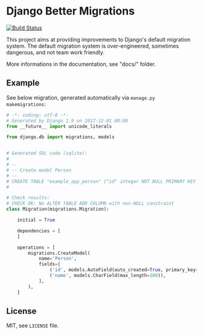 Django Better Migrations
========================

[![Build Status](https://travis-ci.org/botify-labs/django-better-migrations.svg?branch=master)](https://travis-ci.org/botify-labs/django-better-migrations)

This project aims at providing improvements to Django's default migration system.
The default migration system is over-engineered, sometimes dangerous, and not
team work friendly.


More informations in the documentation, see "docs/" folder.


Example
-------

See below migration, generated automatically via `manage.py makemigrations`:
```python
# -*- coding: utf-8 -*-
# Generated by Django 1.9 on 2017-12-01 00:00
from __future__ import unicode_literals

from django.db import migrations, models


# Generated SQL code (sqlite):
#
# --
# -- Create model Person
# --
# CREATE TABLE "example_app_person" ("id" integer NOT NULL PRIMARY KEY AUTOINCREMENT, "name" varchar(100) NOT NULL);
#

# Check results:
# CHECK OK: No ALTER TABLE ADD COLUMN with non-NULL constraint
class Migration(migrations.Migration):

    initial = True

    dependencies = [
    ]

    operations = [
        migrations.CreateModel(
            name='Person',
            fields=[
                ('id', models.AutoField(auto_created=True, primary_key=True, serialize=False, verbose_name='ID')),
                ('name', models.CharField(max_length=100)),
            ],
        ),
    ]
```


License
-------

MIT, see `LICENSE` file.
